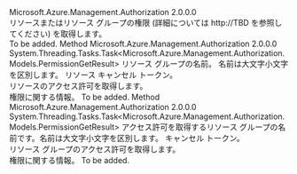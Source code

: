 <Type Name="IPermissionOperations" FullName="Microsoft.Azure.Management.Authorization.IPermissionOperations">
  <TypeSignature Language="C#" Value="public interface IPermissionOperations" />
  <TypeSignature Language="ILAsm" Value=".class public interface auto ansi abstract IPermissionOperations" />
  <TypeSignature Language="DocId" Value="T:Microsoft.Azure.Management.Authorization.IPermissionOperations" />
  <TypeSignature Language="VB.NET" Value="Public Interface IPermissionOperations" />
  <TypeSignature Language="F#" Value="type IPermissionOperations = interface" />
  <AssemblyInfo>
    <AssemblyName>Microsoft.Azure.Management.Authorization</AssemblyName>
    <AssemblyVersion>2.0.0.0</AssemblyVersion>
  </AssemblyInfo>
  <Interfaces />
  <Docs>
    <summary>
            リソースまたはリソース グループの権限 (詳細については http://TBD を参照してください) を取得します。
            </summary>
    <remarks>To be added.</remarks>
  </Docs>
  <Members>
    <Member MemberName="ListForResourceAsync">
      <MemberSignature Language="C#" Value="public System.Threading.Tasks.Task&lt;Microsoft.Azure.Management.Authorization.Models.PermissionGetResult&gt; ListForResourceAsync (string resourceGroupName, Microsoft.Azure.ResourceIdentity identity, System.Threading.CancellationToken cancellationToken);" />
      <MemberSignature Language="ILAsm" Value=".method public hidebysig newslot virtual instance class System.Threading.Tasks.Task`1&lt;class Microsoft.Azure.Management.Authorization.Models.PermissionGetResult&gt; ListForResourceAsync(string resourceGroupName, class Microsoft.Azure.ResourceIdentity identity, valuetype System.Threading.CancellationToken cancellationToken) cil managed" />
      <MemberSignature Language="DocId" Value="M:Microsoft.Azure.Management.Authorization.IPermissionOperations.ListForResourceAsync(System.String,Microsoft.Azure.ResourceIdentity,System.Threading.CancellationToken)" />
      <MemberSignature Language="F#" Value="abstract member ListForResourceAsync : string * Microsoft.Azure.ResourceIdentity * System.Threading.CancellationToken -&gt; System.Threading.Tasks.Task&lt;Microsoft.Azure.Management.Authorization.Models.PermissionGetResult&gt;" Usage="iPermissionOperations.ListForResourceAsync (resourceGroupName, identity, cancellationToken)" />
      <MemberType>Method</MemberType>
      <AssemblyInfo>
        <AssemblyName>Microsoft.Azure.Management.Authorization</AssemblyName>
        <AssemblyVersion>2.0.0.0</AssemblyVersion>
      </AssemblyInfo>
      <ReturnValue>
        <ReturnType>System.Threading.Tasks.Task&lt;Microsoft.Azure.Management.Authorization.Models.PermissionGetResult&gt;</ReturnType>
      </ReturnValue>
      <Parameters>
        <Parameter Name="resourceGroupName" Type="System.String" />
        <Parameter Name="identity" Type="Microsoft.Azure.ResourceIdentity" />
        <Parameter Name="cancellationToken" Type="System.Threading.CancellationToken" />
      </Parameters>
      <Docs>
        <param name="resourceGroupName">
            リソース グループの名前。 名前は大文字小文字を区別します。
            </param>
        <param name="identity">
            リソース
            </param>
        <param name="cancellationToken">
            キャンセル トークン。
            </param>
        <summary>
            リソースのアクセス許可を取得します。
            </summary>
        <returns>
            権限に関する情報。
            </returns>
        <remarks>To be added.</remarks>
      </Docs>
    </Member>
    <Member MemberName="ListForResourceGroupAsync">
      <MemberSignature Language="C#" Value="public System.Threading.Tasks.Task&lt;Microsoft.Azure.Management.Authorization.Models.PermissionGetResult&gt; ListForResourceGroupAsync (string resourceGroupName, System.Threading.CancellationToken cancellationToken);" />
      <MemberSignature Language="ILAsm" Value=".method public hidebysig newslot virtual instance class System.Threading.Tasks.Task`1&lt;class Microsoft.Azure.Management.Authorization.Models.PermissionGetResult&gt; ListForResourceGroupAsync(string resourceGroupName, valuetype System.Threading.CancellationToken cancellationToken) cil managed" />
      <MemberSignature Language="DocId" Value="M:Microsoft.Azure.Management.Authorization.IPermissionOperations.ListForResourceGroupAsync(System.String,System.Threading.CancellationToken)" />
      <MemberSignature Language="F#" Value="abstract member ListForResourceGroupAsync : string * System.Threading.CancellationToken -&gt; System.Threading.Tasks.Task&lt;Microsoft.Azure.Management.Authorization.Models.PermissionGetResult&gt;" Usage="iPermissionOperations.ListForResourceGroupAsync (resourceGroupName, cancellationToken)" />
      <MemberType>Method</MemberType>
      <AssemblyInfo>
        <AssemblyName>Microsoft.Azure.Management.Authorization</AssemblyName>
        <AssemblyVersion>2.0.0.0</AssemblyVersion>
      </AssemblyInfo>
      <ReturnValue>
        <ReturnType>System.Threading.Tasks.Task&lt;Microsoft.Azure.Management.Authorization.Models.PermissionGetResult&gt;</ReturnType>
      </ReturnValue>
      <Parameters>
        <Parameter Name="resourceGroupName" Type="System.String" />
        <Parameter Name="cancellationToken" Type="System.Threading.CancellationToken" />
      </Parameters>
      <Docs>
        <param name="resourceGroupName">
            アクセス許可を取得するリソース グループの名前です。名前は大文字小文字を区別します。
            </param>
        <param name="cancellationToken">
            キャンセル トークン。
            </param>
        <summary>
            リソース グループのアクセス許可を取得します。
            </summary>
        <returns>
            権限に関する情報。
            </returns>
        <remarks>To be added.</remarks>
      </Docs>
    </Member>
  </Members>
</Type>